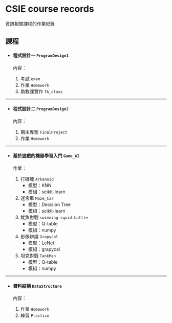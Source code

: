 # CSIE course records
資訊相關課程的作業紀錄

## 課程
* #### 程式設計一 `ProgramDesign1`

    內容：
    1. 考試 `exam`
    2. 作業 `Homework`
    3. 助教課實作 `TA_class`

***

* #### 程式設計二 `ProgramDesign2`

    內容：
    1. 期末專案 `FinalProject`
    2. 作業 `Homework`

***

* #### 基於遊戲的機器學習入門 `Game_AI`

    作業：
    1. 打磚塊 `Arkanoid` 
        * 模型：KNN 
        * 模組：scikit-learn 
    2. 迷宮車 `Maze_Car`
        * 模型：Decision Tree 
        * 模組：scikit-learn 
    3. 魷魚對戰 `swimming-squid-battle`
        * 模型：Q-table 
        * 模組：numpy 
    4. 影像辨識 `Grapycal`
        * 模型：LeNet 
        * 模組：grapycal 
    5. 坦克對戰 `TankMan`
        * 模型：Q-table 
        * 模組：numpy 

***

* #### 資料結構 `DataStructure`

    內容：
    1. 作業 `Homework`
    2. 練習 `Practice`

